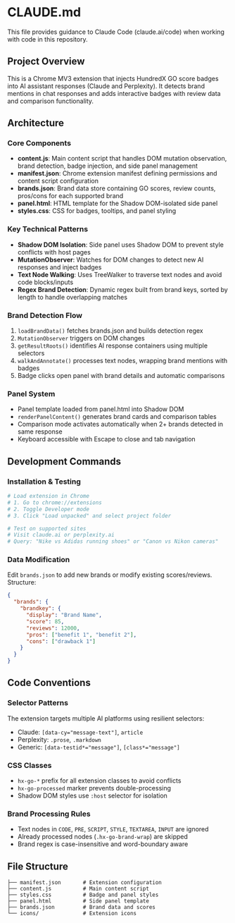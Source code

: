 # CLAUDE.md

This file provides guidance to Claude Code (claude.ai/code) when working with code in this repository.

## Project Overview

This is a Chrome MV3 extension that injects HundredX GO score badges into AI assistant responses (Claude and Perplexity). It detects brand mentions in chat responses and adds interactive badges with review data and comparison functionality.

## Architecture

### Core Components
- **content.js**: Main content script that handles DOM mutation observation, brand detection, badge injection, and side panel management
- **manifest.json**: Chrome extension manifest defining permissions and content script configuration
- **brands.json**: Brand data store containing GO scores, review counts, pros/cons for each supported brand
- **panel.html**: HTML template for the Shadow DOM-isolated side panel
- **styles.css**: CSS for badges, tooltips, and panel styling

### Key Technical Patterns
- **Shadow DOM Isolation**: Side panel uses Shadow DOM to prevent style conflicts with host pages
- **MutationObserver**: Watches for DOM changes to detect new AI responses and inject badges
- **Text Node Walking**: Uses TreeWalker to traverse text nodes and avoid code blocks/inputs
- **Regex Brand Detection**: Dynamic regex built from brand keys, sorted by length to handle overlapping matches

### Brand Detection Flow
1. `loadBrandData()` fetches brands.json and builds detection regex
2. `MutationObserver` triggers on DOM changes
3. `getResultRoots()` identifies AI response containers using multiple selectors
4. `walkAndAnnotate()` processes text nodes, wrapping brand mentions with badges
5. Badge clicks open panel with brand details and automatic comparisons

### Panel System
- Panel template loaded from panel.html into Shadow DOM
- `renderPanelContent()` generates brand cards and comparison tables
- Comparison mode activates automatically when 2+ brands detected in same response
- Keyboard accessible with Escape to close and tab navigation

## Development Commands

### Installation & Testing
```bash
# Load extension in Chrome
# 1. Go to chrome://extensions
# 2. Toggle Developer mode
# 3. Click "Load unpacked" and select project folder

# Test on supported sites
# Visit claude.ai or perplexity.ai
# Query: "Nike vs Adidas running shoes" or "Canon vs Nikon cameras"
```

### Data Modification
Edit `brands.json` to add new brands or modify existing scores/reviews. Structure:
```json
{
  "brands": {
    "brandkey": {
      "display": "Brand Name",
      "score": 85,
      "reviews": 12000,
      "pros": ["benefit 1", "benefit 2"],
      "cons": ["drawback 1"]
    }
  }
}
```

## Code Conventions

### Selector Patterns
The extension targets multiple AI platforms using resilient selectors:
- Claude: `[data-cy="message-text"]`, `article`
- Perplexity: `.prose`, `.markdown`
- Generic: `[data-testid*="message"]`, `[class*="message"]`

### CSS Classes
- `hx-go-*` prefix for all extension classes to avoid conflicts
- `hx-go-processed` marker prevents double-processing
- Shadow DOM styles use `:host` selector for isolation

### Brand Processing Rules
- Text nodes in `CODE`, `PRE`, `SCRIPT`, `STYLE`, `TEXTAREA`, `INPUT` are ignored
- Already processed nodes (`.hx-go-brand-wrap`) are skipped
- Brand regex is case-insensitive and word-boundary aware

## File Structure
```
├── manifest.json       # Extension configuration
├── content.js          # Main content script
├── styles.css          # Badge and panel styles
├── panel.html          # Side panel template
├── brands.json         # Brand data and scores
└── icons/              # Extension icons
```